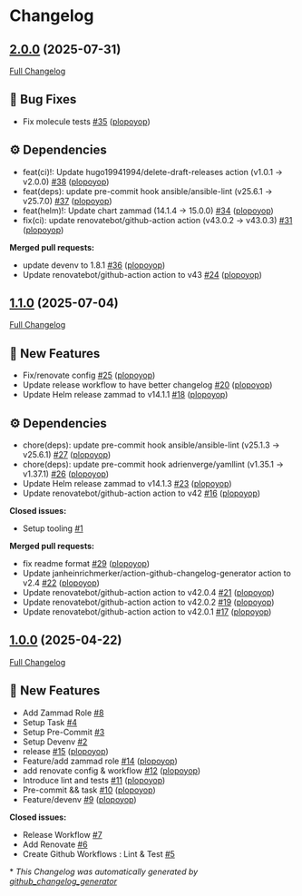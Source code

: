 # Changelog

## [2.0.0](https://github.com/plopoyop/ansible-collection-kubernetes_apps/tree/2.0.0) (2025-07-31)

[Full Changelog](https://github.com/plopoyop/ansible-collection-kubernetes_apps/compare/1.1.0...2.0.0)

## 🐛 Bug Fixes

- Fix molecule tests [\#35](https://github.com/plopoyop/ansible-collection-kubernetes_apps/pull/35) ([plopoyop](https://github.com/plopoyop))

## ⚙️ Dependencies

- feat\(ci\)!: Update hugo19941994/delete-draft-releases action \(v1.0.1 → v2.0.0\) [\#38](https://github.com/plopoyop/ansible-collection-kubernetes_apps/pull/38) ([plopoyop](https://github.com/plopoyop))
- feat\(deps\): update pre-commit hook ansible/ansible-lint \(v25.6.1 → v25.7.0\) [\#37](https://github.com/plopoyop/ansible-collection-kubernetes_apps/pull/37) ([plopoyop](https://github.com/plopoyop))
- feat\(helm\)!: Update chart zammad \(14.1.4 → 15.0.0\) [\#34](https://github.com/plopoyop/ansible-collection-kubernetes_apps/pull/34) ([plopoyop](https://github.com/plopoyop))
- fix\(ci\): update renovatebot/github-action action \(v43.0.2 → v43.0.3\) [\#31](https://github.com/plopoyop/ansible-collection-kubernetes_apps/pull/31) ([plopoyop](https://github.com/plopoyop))

**Merged pull requests:**

- update devenv to 1.8.1 [\#36](https://github.com/plopoyop/ansible-collection-kubernetes_apps/pull/36) ([plopoyop](https://github.com/plopoyop))
- Update renovatebot/github-action action to v43 [\#24](https://github.com/plopoyop/ansible-collection-kubernetes_apps/pull/24) ([plopoyop](https://github.com/plopoyop))

## [1.1.0](https://github.com/plopoyop/ansible-collection-kubernetes_apps/tree/1.1.0) (2025-07-04)

[Full Changelog](https://github.com/plopoyop/ansible-collection-kubernetes_apps/compare/1.0.0...1.1.0)

## 🚀 New Features

- Fix/renovate config [\#25](https://github.com/plopoyop/ansible-collection-kubernetes_apps/pull/25) ([plopoyop](https://github.com/plopoyop))
- Update release workflow to have better changelog [\#20](https://github.com/plopoyop/ansible-collection-kubernetes_apps/pull/20) ([plopoyop](https://github.com/plopoyop))
- Update Helm release zammad to v14.1.1 [\#18](https://github.com/plopoyop/ansible-collection-kubernetes_apps/pull/18) ([plopoyop](https://github.com/plopoyop))

## ⚙️ Dependencies

- chore\(deps\): update pre-commit hook ansible/ansible-lint \(v25.1.3 → v25.6.1\) [\#27](https://github.com/plopoyop/ansible-collection-kubernetes_apps/pull/27) ([plopoyop](https://github.com/plopoyop))
- chore\(deps\): update pre-commit hook adrienverge/yamllint \(v1.35.1 → v1.37.1\) [\#26](https://github.com/plopoyop/ansible-collection-kubernetes_apps/pull/26) ([plopoyop](https://github.com/plopoyop))
- Update Helm release zammad to v14.1.3 [\#23](https://github.com/plopoyop/ansible-collection-kubernetes_apps/pull/23) ([plopoyop](https://github.com/plopoyop))
- Update renovatebot/github-action action to v42 [\#16](https://github.com/plopoyop/ansible-collection-kubernetes_apps/pull/16) ([plopoyop](https://github.com/plopoyop))

**Closed issues:**

- Setup tooling [\#1](https://github.com/plopoyop/ansible-collection-kubernetes_apps/issues/1)

**Merged pull requests:**

- fix readme format [\#29](https://github.com/plopoyop/ansible-collection-kubernetes_apps/pull/29) ([plopoyop](https://github.com/plopoyop))
- Update janheinrichmerker/action-github-changelog-generator action to v2.4 [\#22](https://github.com/plopoyop/ansible-collection-kubernetes_apps/pull/22) ([plopoyop](https://github.com/plopoyop))
- Update renovatebot/github-action action to v42.0.4 [\#21](https://github.com/plopoyop/ansible-collection-kubernetes_apps/pull/21) ([plopoyop](https://github.com/plopoyop))
- Update renovatebot/github-action action to v42.0.2 [\#19](https://github.com/plopoyop/ansible-collection-kubernetes_apps/pull/19) ([plopoyop](https://github.com/plopoyop))
- Update renovatebot/github-action action to v42.0.1 [\#17](https://github.com/plopoyop/ansible-collection-kubernetes_apps/pull/17) ([plopoyop](https://github.com/plopoyop))

## [1.0.0](https://github.com/plopoyop/ansible-collection-kubernetes_apps/tree/1.0.0) (2025-04-22)

[Full Changelog](https://github.com/plopoyop/ansible-collection-kubernetes_apps/compare/e9185006c832f8ac2545a72af258cdb62bef0df7...1.0.0)

## 🚀 New Features

- Add Zammad Role [\#8](https://github.com/plopoyop/ansible-collection-kubernetes_apps/issues/8)
- Setup Task [\#4](https://github.com/plopoyop/ansible-collection-kubernetes_apps/issues/4)
- Setup Pre-Commit [\#3](https://github.com/plopoyop/ansible-collection-kubernetes_apps/issues/3)
- Setup Devenv [\#2](https://github.com/plopoyop/ansible-collection-kubernetes_apps/issues/2)
- release [\#15](https://github.com/plopoyop/ansible-collection-kubernetes_apps/pull/15) ([plopoyop](https://github.com/plopoyop))
- Feature/add zammad role [\#14](https://github.com/plopoyop/ansible-collection-kubernetes_apps/pull/14) ([plopoyop](https://github.com/plopoyop))
- add renovate config & workflow [\#12](https://github.com/plopoyop/ansible-collection-kubernetes_apps/pull/12) ([plopoyop](https://github.com/plopoyop))
- Introduce lint and tests [\#11](https://github.com/plopoyop/ansible-collection-kubernetes_apps/pull/11) ([plopoyop](https://github.com/plopoyop))
- Pre-commit && task [\#10](https://github.com/plopoyop/ansible-collection-kubernetes_apps/pull/10) ([plopoyop](https://github.com/plopoyop))
- Feature/devenv [\#9](https://github.com/plopoyop/ansible-collection-kubernetes_apps/pull/9) ([plopoyop](https://github.com/plopoyop))

**Closed issues:**

- Release Workflow [\#7](https://github.com/plopoyop/ansible-collection-kubernetes_apps/issues/7)
- Add Renovate [\#6](https://github.com/plopoyop/ansible-collection-kubernetes_apps/issues/6)
- Create Github Workflows : Lint & Test [\#5](https://github.com/plopoyop/ansible-collection-kubernetes_apps/issues/5)



\* *This Changelog was automatically generated by [github_changelog_generator](https://github.com/github-changelog-generator/github-changelog-generator)*
